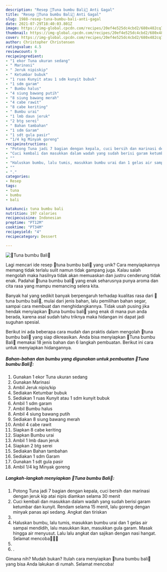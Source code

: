 ```yaml
---
description: "Resep 🌼Tuna bumbu Bali🌼 Anti Gagal"
title: "Resep 🌼Tuna bumbu Bali🌼 Anti Gagal"
slug: 1988-resep-tuna-bumbu-bali-anti-gagal
date: 2021-07-29T18:40:03.801Z
image: https://img-global.cpcdn.com/recipes/20ef4e525dc4cbd2/680x482cq70/tuna-bumbu-bali-foto-resep-utama.jpg
thumbnail: https://img-global.cpcdn.com/recipes/20ef4e525dc4cbd2/680x482cq70/tuna-bumbu-bali-foto-resep-utama.jpg
cover: https://img-global.cpcdn.com/recipes/20ef4e525dc4cbd2/680x482cq70/tuna-bumbu-bali-foto-resep-utama.jpg
author: Christopher Christensen
ratingvalue: 4.5
reviewcount: 9
recipeingredient:
- "1 ekor Tuna ukuran sedang"
- " Marinasi"
- " Jeruk nipiskip"
- " Ketumbar bubuk"
- "1 ruas Kunyit atau 1 sdm kunyit bubuk"
- "1 sdm garam"
- " Bumbu halus"
- "4 siung bawang putih"
- "8 siung bawang merah"
- "4 cabe rawit"
- "8 cabe keriting"
- " Bumbu urai"
- "1 lmb daun jeruk"
- "2 btg serei"
- " Bahan tambahan"
- "1 sdm Garam"
- "1 sdt gula pasir"
- "1/4 kg Minyak goreng"
recipeinstructions:
- "Potong Tuna jadi 7 bagian dengan kepala, cuci bersih dan marinasi dengan jeruk kip atai nipis diamkan selama 30 menit"
- "Cuci kembali dan masukkan dalam wadah yang sudah berisi garam ketumbar dan kunyit. Rendam selama 15 menit, lalu goreng dengan minyak panas api sedang. Angkat dan tiriskan"
- ""
- "Haluskan bumbu, lalu tumis, masukkan bumbu urai dan 1 gelas air sampai mendidih, lalu masukkan ikan, masukkan gula garam. Masak hingga air menyusut. Lalu lalu angkat dan sajikan dengan nasi hangat. Selamat mencoba👩‍🍳🤗"
- ""
- "."
categories:
- Resep
tags:
- tuna
- bumbu
- bali

katakunci: tuna bumbu bali 
nutrition: 197 calories
recipecuisine: Indonesian
preptime: "PT12M"
cooktime: "PT34M"
recipeyield: "4"
recipecategory: Dessert

---
```



![🌼Tuna bumbu Bali🌼](https://img-global.cpcdn.com/recipes/20ef4e525dc4cbd2/680x482cq70/tuna-bumbu-bali-foto-resep-utama.jpg)

Lagi mencari ide resep 🌼tuna bumbu bali🌼 yang unik? Cara menyiapkannya memang tidak terlalu sulit namun tidak gampang juga. Kalau salah mengolah maka hasilnya tidak akan memuaskan dan justru cenderung tidak enak. Padahal 🌼tuna bumbu bali🌼 yang enak seharusnya punya aroma dan cita rasa yang mampu memancing selera kita.

Banyak hal yang sedikit banyak berpengaruh terhadap kualitas rasa dari 🌼tuna bumbu bali🌼, mulai dari jenis bahan, lalu pemilihan bahan segar, sampai cara membuat dan menghidangkannya. Tidak usah pusing jika hendak menyiapkan 🌼tuna bumbu bali🌼 yang enak di mana pun anda berada, karena asal sudah tahu triknya maka hidangan ini dapat jadi suguhan spesial.




Berikut ini ada beberapa cara mudah dan praktis dalam mengolah 🌼tuna bumbu bali🌼 yang siap dikreasikan. Anda bisa menyiapkan 🌼Tuna bumbu Bali🌼 memakai 18 jenis bahan dan 6 langkah pembuatan. Berikut ini cara untuk menyiapkan hidangannya.

<!--inarticleads1-->

##### Bahan-bahan dan bumbu yang digunakan untuk pembuatan 🌼Tuna bumbu Bali🌼:

1. Gunakan 1 ekor Tuna ukuran sedang
1. Gunakan  Marinasi
1. Ambil  Jeruk nipis/kip
1. Sediakan  Ketumbar bubuk
1. Sediakan 1 ruas Kunyit atau 1 sdm kunyit bubuk
1. Ambil 1 sdm garam
1. Ambil  Bumbu halus
1. Ambil 4 siung bawang putih
1. Sediakan 8 siung bawang merah
1. Ambil 4 cabe rawit
1. Siapkan 8 cabe keriting
1. Siapkan  Bumbu urai
1. Ambil 1 lmb daun jeruk
1. Siapkan 2 btg serei
1. Sediakan  Bahan tambahan
1. Sediakan 1 sdm Garam
1. Gunakan 1 sdt gula pasir
1. Ambil 1/4 kg Minyak goreng




<!--inarticleads2-->

##### Langkah-langkah menyiapkan 🌼Tuna bumbu Bali🌼:

1. Potong Tuna jadi 7 bagian dengan kepala, cuci bersih dan marinasi dengan jeruk kip atai nipis diamkan selama 30 menit
1. Cuci kembali dan masukkan dalam wadah yang sudah berisi garam ketumbar dan kunyit. Rendam selama 15 menit, lalu goreng dengan minyak panas api sedang. Angkat dan tiriskan
1. 
1. Haluskan bumbu, lalu tumis, masukkan bumbu urai dan 1 gelas air sampai mendidih, lalu masukkan ikan, masukkan gula garam. Masak hingga air menyusut. Lalu lalu angkat dan sajikan dengan nasi hangat. Selamat mencoba👩‍🍳🤗
1. 
1. .




Gimana nih? Mudah bukan? Itulah cara menyiapkan 🌼tuna bumbu bali🌼 yang bisa Anda lakukan di rumah. Selamat mencoba!
